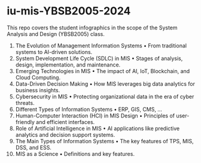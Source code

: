 # iu-mis-YBSB2005-2024

This repo covers the student infographics in the scope of the System Analysis and Design (YBSB2005) class.

1.	The Evolution of Management Information Systems
•	From traditional systems to AI-driven solutions.
2.	System Development Life Cycle (SDLC) in MIS
•	Stages of analysis, design, implementation, and maintenance.
3.	Emerging Technologies in MIS
•	The impact of AI, IoT, Blockchain, and Cloud Computing.
4.	Data-Driven Decision Making
•	How MIS leverages big data analytics for business insights.
5.	Cybersecurity in MIS
•	Protecting organizational data in the era of cyber threats.
6.	Different Types of Information Systems
•	ERP, GIS, CMS, …
7.	Human-Computer Interaction (HCI) in MIS Design
•	Principles of user-friendly and efficient interfaces.
8.	Role of Artificial Intelligence in MIS
•	AI applications like predictive analytics and decision support systems.
9.	The Main Types of Information Systems
•	The key features of TPS, MIS, DSS, and ESS.
10.	MIS as a Science
•	Definitions and key features.
